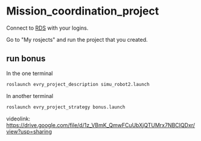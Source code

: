 # Mission_coordination_project

Connect to [RDS](https://app.theconstructsim.com/#/) with your logins.

Go to "My rosjects" and run the project that you created.

## run bonus
In the one terminal

```bash
roslaunch evry_project_description simu_robot2.launch
```

In another terminal

```bash
roslaunch evry_project_strategy bonus.launch
```

videolink:
https://drive.google.com/file/d/1z_VBmK_QmwFCuUbXjQTUMrx7NBCIQDxr/view?usp=sharing